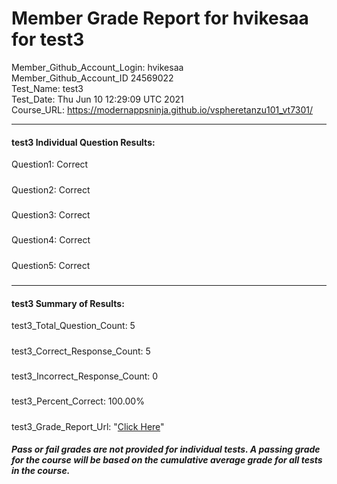 # Member Grade Report for hvikesaa for test3  
   
Member_Github_Account_Login: hvikesaa  
Member_Github_Account_ID 24569022  
Test_Name: test3  
Test_Date: Thu Jun 10 12:29:09 UTC 2021  
Course_URL: https://modernappsninja.github.io/vspheretanzu101_vt7301/  
   
---  
#### test3 Individual Question Results:  
Question1: Correct  
#####  
Question2: Correct  
#####  
Question3: Correct  
#####  
Question4: Correct  
#####  
Question5: Correct  
#####  
---  
#### test3 Summary of Results:  
test3_Total_Question_Count: 5  
#####  
test3_Correct_Response_Count: 5  
#####  
test3_Incorrect_Response_Count: 0  
#####  
test3_Percent_Correct: 100.00%  
#####  
test3_Grade_Report_Url: "[Click Here](https://github.com/modernappsninjas/hvikesaa/blob/main/static/userdata/courses/vspheretanzu101_vt7301/grade_report.pr1156.test3.md)"
##### Pass or fail grades are not provided for individual tests. A passing grade for the course will be based on the cumulative average grade for all tests in the course.  
